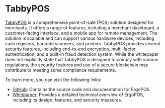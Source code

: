 # TabbyPOS

[TabbyPOS](tabbylab.io) is a comprehensive point-of-sale (POS) solution designed for merchants. It offers a range of features, including a merchant dashboard, a customer-facing interface, and a mobile app for remote management. The solution is scalable and can support various hardware devices, including cash registers, barcode scanners, and printers. TabbyPOS provides several security features, including end-to-end encryption, multi-factor authentication, and a built-in fraud detection system. While the whitepaper does not explicitly state that TabbyPOS is designed to comply with various regulations, the security features and use of a secure blockchain may contribute to meeting some compliance requirements.

To learn more, you can visit the following links:

- [GitHub](https://github.com/Kolmen-Tech/ErgoPOS): Contains the source code and documentation for ErgoPOS.
- [Whitepaper](https://ergopos.io/upload/ErgoPOS_Whitepaper_EN.pdf): Provides a detailed technical overview of ErgoPOS, including its design, features, and security measures.
